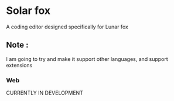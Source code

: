 # Solar fox
A coding editor designed specifically for Lunar fox

## Note :
I am going to try and make it support other languages, and support extensions

### Web
CURRENTLY IN DEVELOPMENT

